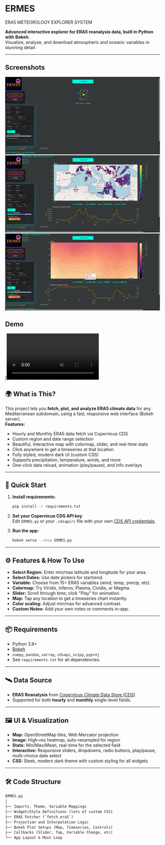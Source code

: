 # ERMES
ERA5 METEOROLOGY EXPLORER SYSTEM

**Advanced interactive explorer for ERA5 reanalysis data, built in Python with Bokeh.**  
Visualize, analyze, and download atmospheric and oceanic variables in stunning detail.

---

## Screenshots

![Screenshot 1](Screenshot_1.png)
![Screenshot 2](Screenshot_2.png)
![Screenshot 3](screenshot_3.png)


## Demo

[![Demo Video](ERMES.mp4)


## 🌍 What is This?

This project lets you **fetch, plot, and analyze ERA5 climate data** for any Mediterranean subdomain, using a fast, responsive web interface (Bokeh server).  
**Features:**
- Hourly and Monthly ERA5 data fetch via Copernicus CDS
- Custom region and date range selection
- Beautiful, interactive map with colormap, slider, and real-time stats
- Click anywhere to get a timeseries at that location
- Fully styled, modern dark UI (custom CSS)
- Supports precipitation, temperature, winds, and more
- One-click data reload, animation (play/pause), and info overlays

---

## 🏁 Quick Start

1. **Install requirements:**
    ```bash
    pip install -r requirements.txt
    ```

2. **Set your Copernicus CDS API key**  
   Edit `ERMES.py` or your `.cdsapirc` file with your own [CDS API credentials](https://cds.climate.copernicus.eu/api-how-to).

3. **Run the app:**
    ```bash
    bokeh serve --show ERMES.py
    ```

---

## ⚙️ Features & How To Use

- **Select Region:** Enter min/max latitude and longitude for your area.
- **Select Dates:** Use date pickers for start/end.
- **Variable:** Choose from 15+ ERA5 variables (wind, temp, precip, etc).
- **Colormap:** Try Viridis, Inferno, Plasma, Cividis, or Magma.
- **Slider:** Scroll through time; click "Play" for animation.
- **Map:** Tap any location to get a timeseries chart instantly.
- **Color scaling:** Adjust min/max for advanced contrast.
- **Custom Notes:** Add your own notes or comments in-app.

---

## 📦 Requirements

- Python 3.8+
- [Bokeh](https://bokeh.org/)
- `numpy`, `pandas`, `xarray`, `cdsapi`, `scipy`, `pyproj`
- See `requirements.txt` for all dependencies.

---

## 🛰️ Data Source

- **ERA5 Reanalysis** from [Copernicus Climate Data Store (CDS)](https://cds.climate.copernicus.eu/cdsapp#!/dataset/reanalysis-era5-single-levels)
- Supported for both **hourly** and **monthly** single-level fields.

---

## 🖼️ UI & Visualization

- **Map:** OpenStreetMap tiles, Web Mercator projection
- **Image:** High-res heatmap, auto-resampled for region
- **Stats:** Min/Max/Mean, real-time for the selected field
- **Interactive:** Responsive sliders, dropdowns, radio buttons, play/pause, multi-choice date select
- **CSS:** Sleek, modern dark theme with custom styling for all widgets

---

## 🛠️ Code Structure

```txt
ERMES.py
│
├── Imports, Theme, Variable Mappings
├── Widget/Style Definitions (lots of custom CSS)
├── ERA5 Fetcher (`fetch_era5`)
├── Projection and Interpolation Logic
├── Bokeh Plot Setups (Map, Timeseries, Controls)
├── Callbacks (Slider, Tap, Variable Change, etc)
└── App Layout & Main Loop
 
